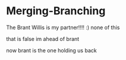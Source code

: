 # Merging-Branching
The Brant Willis is my partner!!!!
:)
none of this


that is false
im ahead of brant

now brant is the one holding us back
